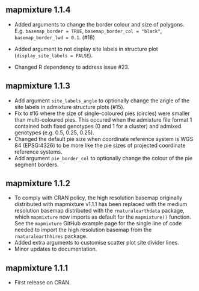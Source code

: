 ## mapmixture 1.1.4

* Added arguments to change the border colour and size of polygons. E.g. `basemap_border = TRUE`, `basemap_border_col = "black"`, `basemap_border_lwd = 0.1`. (#18)

* Added argument to not display site labels in structure plot (`display_site_labels = FALSE`).

* Changed R dependency to address issue #23.

## mapmixture 1.1.3

* Add argument `site_labels_angle` to optionally change the angle of the site labels in admixture structure plots (#15).
* Fix to #16 where the size of single-coloured pies (circles) were smaller than multi-coloured pies. This occured when the admixture file format 1 contained both fixed genotypes (0 and 1 for a cluster) and admixed genotypes (e.g. 0.5, 0.25, 0.25).
* Changed the default pie size when coordinate reference system is WGS 84 (EPSG:4326) to be more like the pie sizes of projected coordinate reference systems.
* Add argument `pie_border_col` to optionally change the colour of the pie segment borders.

## mapmixture 1.1.2

* To comply with CRAN policy, the high resolution basemap originally distributed with mapmixture v1.1.1 has been replaced with the medium resolution basemap distributed with the `rnaturalearthdata` package, which `mapmixture` now imports as default for the `mapmixture()` function. See the `mapmixture` GitHub example page for the single line of code needed to import the high resolution basemap from the `rnaturalearthhires` package.
* Added extra arguments to customise scatter plot site divider lines.
* Minor updates to documentation.

## mapmixture 1.1.1

* First release on CRAN.
